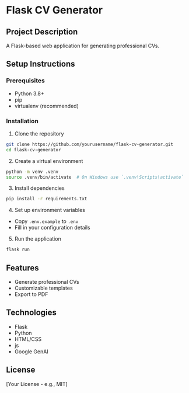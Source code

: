 # Flask CV Generator

## Project Description
A Flask-based web application for generating professional CVs.

## Setup Instructions

### Prerequisites
- Python 3.8+
- pip
- virtualenv (recommended)

### Installation
1. Clone the repository
```bash
git clone https://github.com/yourusername/flask-cv-generator.git
cd flask-cv-generator
```

2. Create a virtual environment
```bash
python -m venv .venv
source .venv/bin/activate  # On Windows use `.venv\Scripts\activate`
```

3. Install dependencies
```bash
pip install -r requirements.txt
```

4. Set up environment variables
- Copy `.env.example` to `.env`
- Fill in your configuration details

5. Run the application
```bash
flask run
```

## Features
- Generate professional CVs
- Customizable templates
- Export to PDF

## Technologies
- Flask
- Python
- HTML/CSS
- js
- Google GenAI

## License
[Your License - e.g., MIT]